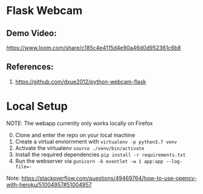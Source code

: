 # Flask Webcam

## Demo Video: 
https://www.loom.com/share/c185c4e4115d4e90a46d0d952361c6b8

## References: 
1. https://github.com/dxue2012/python-webcam-flask

# Local Setup

NOTE: The webapp currently only works locally on Firefox

0. Clone and enter the repo on your local machine
1. Create a virtual enviornment with `virtualenv -p python3.7 venv`
2. Activate the virtualenv `source ./venv/bin/activate`
3. Install the required dependencies `pip install -r requirements.txt`
4. Run the webserver via `gunicorn -k eventlet -w 1 app:app --log-file=-`


Note: https://stackoverflow.com/questions/49469764/how-to-use-opencv-with-heroku/51004957#51004957
